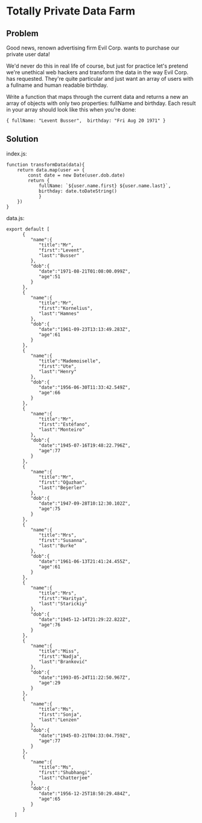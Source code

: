 # Totally Private Data Farm

## Problem

Good news, renown advertising firm Evil Corp. wants to purchase our 
private user data! 

We'd never do this in real life of course, but just for practice 
let's pretend we're unethical web hackers and transform the data 
in the way Evil Corp. has requested. They're quite particular and
just want an array of users with a fullname and human readable
birthday.   

Write a function that maps through the current data and returns
a new an array of objects with only two properties: 
fullName and birthday. Each result in your 
array should look like this when you're done: 

`{
    fullName: "Levent Busser", 
    birthday: "Fri Aug 20 1971"
}`

## Solution

index.js:

```
function transformData(data){
    return data.map(user => {
        const date = new Date(user.dob.date)
        return {
            fullName: `${user.name.first} ${user.name.last}`,
            birthday: date.toDateString()
            }
    })
}
```

data.js:

```
export default [
      {
         "name":{
            "title":"Mr",
            "first":"Levent",
            "last":"Busser"
         },
         "dob":{
            "date":"1971-08-21T01:08:00.099Z",
            "age":51
         }
      },
      {
         "name":{
            "title":"Mr",
            "first":"Kornelius",
            "last":"Hamnes"
         },
         "dob":{
            "date":"1961-09-23T13:13:49.283Z",
            "age":61
         }
      },
      {
         "name":{
            "title":"Mademoiselle",
            "first":"Ute",
            "last":"Henry"
         },
         "dob":{
            "date":"1956-06-30T11:33:42.549Z",
            "age":66
         }
      },
      {
         "name":{
            "title":"Mr",
            "first":"Estéfano",
            "last":"Monteiro"
         },
         "dob":{
            "date":"1945-07-16T19:48:22.796Z",
            "age":77
         }
      },
      {
         "name":{
            "title":"Mr",
            "first":"Oğuzhan",
            "last":"Beşerler"
         },
         "dob":{
            "date":"1947-09-28T10:12:30.102Z",
            "age":75
         }
      },
      {
         "name":{
            "title":"Mrs",
            "first":"Susanna",
            "last":"Burke"
         },
         "dob":{
            "date":"1961-06-13T21:41:24.455Z",
            "age":61
         }
      },
      {
         "name":{
            "title":"Mrs",
            "first":"Haritya",
            "last":"Starickiy"
         },
         "dob":{
            "date":"1945-12-14T21:29:22.822Z",
            "age":76
         }
      },
      {
         "name":{
            "title":"Miss",
            "first":"Nadja",
            "last":"Branković"
         },
         "dob":{
            "date":"1993-05-24T11:22:50.967Z",
            "age":29
         }
      },
      {
         "name":{
            "title":"Ms",
            "first":"Sonja",
            "last":"Lenzen"
         },
         "dob":{
            "date":"1945-03-21T04:33:04.759Z",
            "age":77
         }
      },
      {
         "name":{
            "title":"Ms",
            "first":"Shubhangi",
            "last":"Chatterjee"
         },
         "dob":{
            "date":"1956-12-25T18:50:29.484Z",
            "age":65
         }
      }
   ]
```

